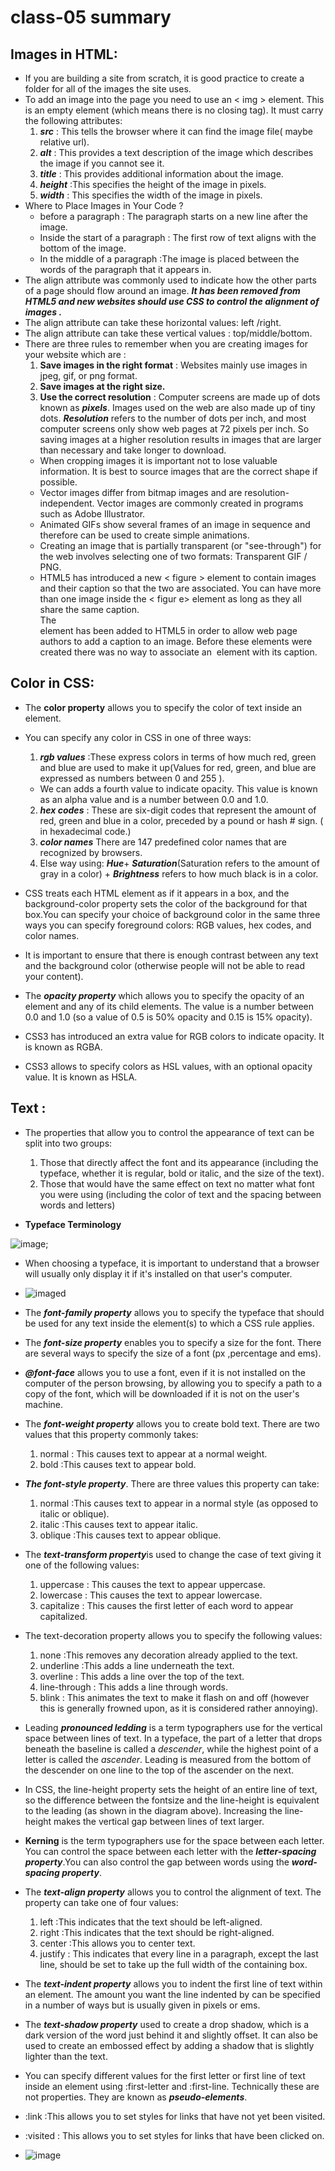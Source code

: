 # class-05 summary
## Images in HTML:
* If you are building a site from scratch, it is good practice to create a folder for all of the images the site uses.
* To add an image into the page you need to use an < img > element. This is an empty element (which means there is no closing tag). It must carry the following attributes:
  1. ***src*** : This tells the browser where it can find the image file( maybe relative url).
  2. ***alt*** : This provides a text description of the image which describes the image if you cannot see it.
  3. ***title*** : This provides additional information about the image. 
  4. ***height*** :This specifies the height of the image in pixels.
  5. ***width*** : This specifies the width of the image in pixels.
* Where to Place Images in Your Code ?
  + before a paragraph : The paragraph starts on a new line after the image.
  +  Inside the start of a paragraph : The first row of text aligns with the bottom of the image.
  + In the middle of a paragraph :The image is placed between the words of the paragraph that it appears in.
* The align attribute was commonly used to indicate how the other parts of a page should flow around an image.
 ***It has been removed from HTML5 and new websites should use CSS to control the alignment of images .***
* The align attribute can take these horizontal values: left /right.
* The align attribute can take these vertical values : top/middle/bottom.
* There are three rules to remember when you are creating images for your website which are :
   1. **Save images in the right format** : Websites mainly use images in jpeg, gif, or png format.
   2. **Save images at the right size.**
   3. **Use the correct resolution** : Computer screens are made up of dots known as ***pixels***. Images used on the web are also made up of tiny dots. ***Resolution*** refers to the number of dots per inch, and most computer screens only show web pages at 72 pixels per inch. So saving images at a higher resolution results in images that are larger than necessary and take longer to download.
   * When cropping images it is important not to lose valuable information. It is best to source images that are the correct shape if possible.
   * Vector images differ from bitmap images and are resolution-independent. Vector images are commonly created in programs such as Adobe Illustrator.
   * Animated GIFs show several frames of an image in sequence and therefore can be used to create simple animations.
   * Creating an image that is partially transparent (or "see-through") for the web involves selecting one of two formats: Transparent GIF / PNG.
   * HTML5 has introduced a new < figure > element to contain images and their caption so that the two are associated. You can have more than one image inside the < figur e> element as long as they all share the same caption. <figcaption> The <figcaption> element has been added to HTML5 in order to allow web page authors to add a caption to an image. Before these elements were created there was no way to associate an <img> element with its caption.

## Color in CSS:
*  The **color property** allows you to specify the color of text inside an element. 
* You can specify any color in CSS in one of three ways:
  1. ***rgb values*** :These express colors in terms of how much red, green and blue are used to make it up(Values for red, green, and blue are expressed as numbers between 0 and 255 ).
   + We can adds a fourth value to indicate opacity. This value is known as an alpha value and is a number between 0.0 and 1.0.
  2. ***hex codes*** : These are six-digit codes that represent the amount of red, green and blue in a color, preceded by a pound or hash # sign. ( in hexadecimal code.) 
  3. ***color names*** There are 147 predefined color names that are recognized by browsers. 
  4. Else way using: ***Hue***+ ***Saturation***(Saturation refers to the amount of gray in a color) + ***Brightness*** refers to how much black is in a color.

* CSS treats each HTML element as if it appears in a box, and the background-color property sets the color of the background for that box.You can specify your choice of background color in the same three ways you can specify foreground colors: RGB values, hex codes, and color names.

* It is important to ensure that there is enough contrast between any text and the background color (otherwise people will not be able to read your content).
* The ***opacity property*** which allows you to specify the opacity of an element and any of its child elements. The value is a number between 0.0 and 1.0 (so a value of 0.5 is 50% opacity and 0.15 is 15% opacity).
* CSS3 has introduced an extra value for RGB colors to indicate opacity. It is known as RGBA.
* CSS3 allows to specify colors as HSL values, with an optional opacity value. It is known as HSLA.

## Text :
* The properties that allow you to control the appearance of text can be split into
two groups:
  1. Those that directly affect the font and its appearance (including the typeface, whether it is regular, bold or italic, and the size of the text). 
  2. Those that would have the same effect on text no matter what font you were using (including the color of text and the spacing between words and letters)

* **Typeface Terminology**

![image](https://ingenexdigital.com/wp-content/uploads/ingenex-blog-classifications-1024x703.jpg);

* When choosing a typeface, it is important to understand that a browser will usually only display it if it's installed on that user's computer.

* ![imaged](https://slideplayer.com/slide/12853079/78/images/6/%3E%3E+Continue+%3A+Font+Selection+%26+Web+Design.jpg)
* The ***font-family property*** allows you to specify the typeface that should be used for any text inside the element(s) to which a CSS rule applies.
* The ***font-size property*** enables you to specify a size for the font. There are several ways to specify the size of a font (px ,percentage and ems).
* ***@font-face*** allows you to use a font, even if it is not installed on the computer of the person browsing, by allowing you to specify a path to a copy of the font, which will be downloaded if it is not on the user's machine.
* The ***font-weight property*** allows you to create bold text. There are two values that this property commonly takes:
   1. normal : This causes text to appear at a normal weight.
   2. bold :This causes text to appear bold.
* ***The font-style property***. There are three values this property can take:
   1. normal :This causes text to appear in a normal style (as opposed to italic or oblique).
   2. italic :This causes text to appear italic.
   3. oblique :This causes text to appear oblique.
* The ***text-transform property***is used to change the case of text giving it one of the following values:
    1. uppercase : This causes the text to appear uppercase.
    2. lowercase : This causes the text to appear lowercase.
    3. capitalize : This causes the first letter of each word to appear capitalized.
* The text-decoration property allows you to specify the following values:
    1. none  :This removes any decoration already applied to the text.
    2. underline :This adds a line underneath the text.
    3. overline : This adds a line over the top of the text.
    4. line-through : This adds a line through words.
    5. blink : This animates the text to make it flash on and off (however this is generally frowned upon, as it is considered rather annoying).
* Leading ***pronounced ledding*** is a term typographers use for the vertical space between lines of text. In a typeface, the part of a letter that drops beneath the baseline is called a *descender*, while the highest point of a letter is called the *ascender*. Leading is measured from the bottom of the descender on one line to the top of the ascender on the next.
* In CSS, the line-height property sets the height of an entire line of text, so the difference between the fontsize and the line-height is equivalent to the leading (as shown in the diagram above). Increasing the line-height makes the vertical gap between lines of text larger.
* **Kerning** is the term typographers use for the space between each letter. You can control the space between each letter with the ***letter-spacing property***.You can also control the gap between words using the ***word-spacing property***.
* The ***text-align property*** allows you to control the alignment of text. The property can take one of four values:
   1. left :This indicates that the text should be left-aligned.
   2. right :This indicates that the text should be right-aligned.
   3. center :This allows you to center text.
   4. justify : This indicates that every line in a paragraph, except the last line, should be set to take up the full width of the containing box.
* The ***text-indent property*** allows you to indent the first line of text within an element. The amount you want the line indented by can be specified in a number of ways but is usually given in pixels or ems.

* The ***text-shadow property*** used to create a drop shadow, which is a dark version of the word just behind it and slightly offset. It can also be used to create an embossed effect by adding a shadow that is slightly lighter than the text.
* You can specify different values for the first letter or first line of text inside an element using
  :first-letter and
  :first-line.
  Technically these are not properties. They are known as ***pseudo-elements***.
* :link  :This allows you to set styles for links that have not yet been visited.
* :visited  : This allows you to set styles for links that have been clicked on.

* ![image](https://www.programmersought.com/images/313/ddbc6cc6fc652ba2174f900ce2eedb09.png)